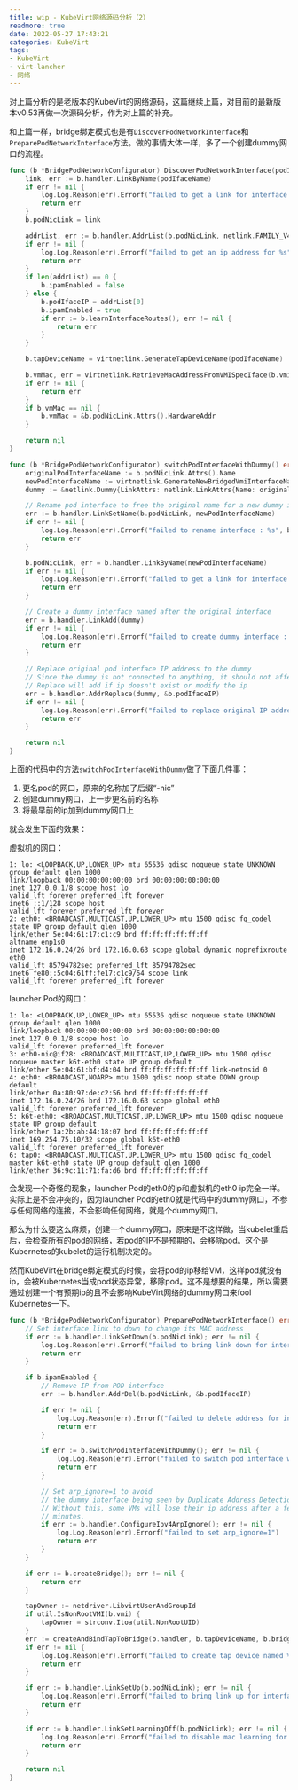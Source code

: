```yaml
---
title: wip - KubeVirt网络源码分析（2）
readmore: true
date: 2022-05-27 17:43:21
categories: KubeVirt
tags:
- KubeVirt
- virt-lancher
- 网络
---
```


对上篇分析的是老版本的KubeVirt的网络源码，这篇继续上篇，对目前的最新版本v0.53再做一次源码分析，作为对上篇的补充。

和上篇一样，bridge绑定模式也是有`DiscoverPodNetworkInterface`和`PreparePodNetworkInterface`方法。做的事情大体一样，多了一个创建dummy网口的流程。

```go
func (b *BridgePodNetworkConfigurator) DiscoverPodNetworkInterface(podIfaceName string) error {
	link, err := b.handler.LinkByName(podIfaceName)
	if err != nil {
		log.Log.Reason(err).Errorf("failed to get a link for interface: %s", podIfaceName)
		return err
	}
	b.podNicLink = link

	addrList, err := b.handler.AddrList(b.podNicLink, netlink.FAMILY_V4)
	if err != nil {
		log.Log.Reason(err).Errorf("failed to get an ip address for %s", podIfaceName)
		return err
	}
	if len(addrList) == 0 {
		b.ipamEnabled = false
	} else {
		b.podIfaceIP = addrList[0]
		b.ipamEnabled = true
		if err := b.learnInterfaceRoutes(); err != nil {
			return err
		}
	}

	b.tapDeviceName = virtnetlink.GenerateTapDeviceName(podIfaceName)

	b.vmMac, err = virtnetlink.RetrieveMacAddressFromVMISpecIface(b.vmiSpecIface)
	if err != nil {
		return err
	}
	if b.vmMac == nil {
		b.vmMac = &b.podNicLink.Attrs().HardwareAddr
	}

	return nil
}
```

```go
func (b *BridgePodNetworkConfigurator) switchPodInterfaceWithDummy() error {
	originalPodInterfaceName := b.podNicLink.Attrs().Name
	newPodInterfaceName := virtnetlink.GenerateNewBridgedVmiInterfaceName(originalPodInterfaceName)
	dummy := &netlink.Dummy{LinkAttrs: netlink.LinkAttrs{Name: originalPodInterfaceName}}

	// Rename pod interface to free the original name for a new dummy interface
	err := b.handler.LinkSetName(b.podNicLink, newPodInterfaceName)
	if err != nil {
		log.Log.Reason(err).Errorf("failed to rename interface : %s", b.podNicLink.Attrs().Name)
		return err
	}

	b.podNicLink, err = b.handler.LinkByName(newPodInterfaceName)
	if err != nil {
		log.Log.Reason(err).Errorf("failed to get a link for interface: %s", newPodInterfaceName)
		return err
	}

	// Create a dummy interface named after the original interface
	err = b.handler.LinkAdd(dummy)
	if err != nil {
		log.Log.Reason(err).Errorf("failed to create dummy interface : %s", originalPodInterfaceName)
		return err
	}

	// Replace original pod interface IP address to the dummy
	// Since the dummy is not connected to anything, it should not affect networking
	// Replace will add if ip doesn't exist or modify the ip
	err = b.handler.AddrReplace(dummy, &b.podIfaceIP)
	if err != nil {
		log.Log.Reason(err).Errorf("failed to replace original IP address to dummy interface: %s", originalPodInterfaceName)
		return err
	}

	return nil
}
```

上面的代码中的方法`switchPodInterfaceWithDummy`做了下面几件事：
1. 更名pod的网口，原来的名称加了后缀“-nic”
2. 创建dummy网口，上一步更名前的名称
3. 将最早前的ip加到dummy网口上

就会发生下面的效果：

虚拟机的网口：

    1: lo: <LOOPBACK,UP,LOWER_UP> mtu 65536 qdisc noqueue state UNKNOWN group default qlen 1000
    link/loopback 00:00:00:00:00:00 brd 00:00:00:00:00:00
    inet 127.0.0.1/8 scope host lo
    valid_lft forever preferred_lft forever
    inet6 ::1/128 scope host
    valid_lft forever preferred_lft forever
    2: eth0: <BROADCAST,MULTICAST,UP,LOWER_UP> mtu 1500 qdisc fq_codel state UP group default qlen 1000
    link/ether 5e:04:61:17:c1:c9 brd ff:ff:ff:ff:ff:ff
    altname enp1s0
    inet 172.16.0.24/26 brd 172.16.0.63 scope global dynamic noprefixroute eth0
    valid_lft 85794782sec preferred_lft 85794782sec
    inet6 fe80::5c04:61ff:fe17:c1c9/64 scope link
    valid_lft forever preferred_lft forever

launcher Pod的网口：

    1: lo: <LOOPBACK,UP,LOWER_UP> mtu 65536 qdisc noqueue state UNKNOWN group default qlen 1000
    link/loopback 00:00:00:00:00:00 brd 00:00:00:00:00:00
    inet 127.0.0.1/8 scope host lo
    valid_lft forever preferred_lft forever
    3: eth0-nic@if28: <BROADCAST,MULTICAST,UP,LOWER_UP> mtu 1500 qdisc noqueue master k6t-eth0 state UP group default
    link/ether 5e:04:61:bf:d4:04 brd ff:ff:ff:ff:ff:ff link-netnsid 0
    4: eth0: <BROADCAST,NOARP> mtu 1500 qdisc noop state DOWN group default
    link/ether 0a:80:97:de:c2:56 brd ff:ff:ff:ff:ff:ff
    inet 172.16.0.24/26 brd 172.16.0.63 scope global eth0
    valid_lft forever preferred_lft forever
    5: k6t-eth0: <BROADCAST,MULTICAST,UP,LOWER_UP> mtu 1500 qdisc noqueue state UP group default
    link/ether 1a:2b:ab:44:18:07 brd ff:ff:ff:ff:ff:ff
    inet 169.254.75.10/32 scope global k6t-eth0
    valid_lft forever preferred_lft forever
    6: tap0: <BROADCAST,MULTICAST,UP,LOWER_UP> mtu 1500 qdisc fq_codel master k6t-eth0 state UP group default qlen 1000
    link/ether 36:9c:11:71:fa:d6 brd ff:ff:ff:ff:ff:ff

会发现一个奇怪的现象，launcher Pod的eth0的ip和虚拟机的eth0 ip完全一样。实际上是不会冲突的，因为launcher Pod的eth0就是代码中的dummy网口，不参与任何网络的连接，不会影响任何网络，就是个dummy网口。

那么为什么要这么麻烦，创建一个dummy网口，原来是不这样做，当kubelet重启后，会检查所有的pod的网络，若pod的IP不是预期的，会移除pod。这个是Kubernetes的kubelet的运行机制决定的。

然而KubeVirt在bridge绑定模式的时候，会将pod的ip移给VM，这样pod就没有ip，会被Kubernetes当成pod状态异常，移除pod。这不是想要的结果，所以需要通过创建一个有预期ip的且不会影响KubeVirt网络的dummy网口来fool Kubernetes一下。

```go
func (b *BridgePodNetworkConfigurator) PreparePodNetworkInterface() error {
	// Set interface link to down to change its MAC address
	if err := b.handler.LinkSetDown(b.podNicLink); err != nil {
		log.Log.Reason(err).Errorf("failed to bring link down for interface: %s", b.podNicLink.Attrs().Name)
		return err
	}

	if b.ipamEnabled {
		// Remove IP from POD interface
		err := b.handler.AddrDel(b.podNicLink, &b.podIfaceIP)

		if err != nil {
			log.Log.Reason(err).Errorf("failed to delete address for interface: %s", b.podNicLink.Attrs().Name)
			return err
		}

		if err := b.switchPodInterfaceWithDummy(); err != nil {
			log.Log.Reason(err).Error("failed to switch pod interface with a dummy")
			return err
		}

		// Set arp_ignore=1 to avoid
		// the dummy interface being seen by Duplicate Address Detection (DAD).
		// Without this, some VMs will lose their ip address after a few
		// minutes.
		if err := b.handler.ConfigureIpv4ArpIgnore(); err != nil {
			log.Log.Reason(err).Errorf("failed to set arp_ignore=1")
			return err
		}
	}

	if err := b.createBridge(); err != nil {
		return err
	}

	tapOwner := netdriver.LibvirtUserAndGroupId
	if util.IsNonRootVMI(b.vmi) {
		tapOwner = strconv.Itoa(util.NonRootUID)
	}
	err := createAndBindTapToBridge(b.handler, b.tapDeviceName, b.bridgeInterfaceName, b.launcherPID, b.podNicLink.Attrs().MTU, tapOwner, b.vmi)
	if err != nil {
		log.Log.Reason(err).Errorf("failed to create tap device named %s", b.tapDeviceName)
		return err
	}

	if err := b.handler.LinkSetUp(b.podNicLink); err != nil {
		log.Log.Reason(err).Errorf("failed to bring link up for interface: %s", b.podNicLink.Attrs().Name)
		return err
	}

	if err := b.handler.LinkSetLearningOff(b.podNicLink); err != nil {
		log.Log.Reason(err).Errorf("failed to disable mac learning for interface: %s", b.podNicLink.Attrs().Name)
		return err
	}

	return nil
}
```